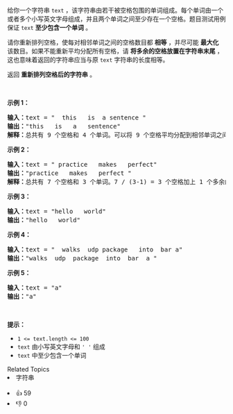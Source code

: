 <p>给你一个字符串 <code>text</code> ，该字符串由若干被空格包围的单词组成。每个单词由一个或者多个小写英文字母组成，并且两个单词之间至少存在一个空格。题目测试用例保证 <code>text</code> <strong>至少包含一个单词</strong> 。</p>

<p>请你重新排列空格，使每对相邻单词之间的空格数目都 <strong>相等</strong> ，并尽可能 <strong>最大化</strong> 该数目。如果不能重新平均分配所有空格，请 <strong>将多余的空格放置在字符串末尾</strong> ，这也意味着返回的字符串应当与原 <code>text</code> 字符串的长度相等。</p>

<p>返回 <strong>重新排列空格后的字符串</strong> 。</p>

<p>&nbsp;</p>

<p><strong>示例 1：</strong></p>

<pre><strong>输入：</strong>text = "  this   is  a sentence "
<strong>输出：</strong>"this   is   a   sentence"
<strong>解释：</strong>总共有 9 个空格和 4 个单词。可以将 9 个空格平均分配到相邻单词之间，相邻单词间空格数为：9 / (4-1) = 3 个。
</pre>

<p><strong>示例 2：</strong></p>

<pre><strong>输入：</strong>text = " practice   makes   perfect"
<strong>输出：</strong>"practice   makes   perfect "
<strong>解释：</strong>总共有 7 个空格和 3 个单词。7 / (3-1) = 3 个空格加上 1 个多余的空格。多余的空格需要放在字符串的末尾。
</pre>

<p><strong>示例 3：</strong></p>

<pre><strong>输入：</strong>text = "hello   world"
<strong>输出：</strong>"hello   world"
</pre>

<p><strong>示例 4：</strong></p>

<pre><strong>输入：</strong>text = "  walks  udp package   into  bar a"
<strong>输出：</strong>"walks  udp  package  into  bar  a "
</pre>

<p><strong>示例 5：</strong></p>

<pre><strong>输入：</strong>text = "a"
<strong>输出：</strong>"a"
</pre>

<p>&nbsp;</p>

<p><strong>提示：</strong></p>

<ul> 
 <li><code>1 &lt;= text.length &lt;= 100</code></li> 
 <li><code>text</code> 由小写英文字母和 <code>' '</code> 组成</li> 
 <li><code>text</code> 中至少包含一个单词</li> 
</ul>

<div><div>Related Topics</div><div><li>字符串</li></div></div><br><div><li>👍 59</li><li>👎 0</li></div>